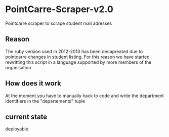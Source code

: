 PointCarre-Scraper-v2.0
=======================

Pointcarre scraper to scrape student mail adresses

Reason
------

The ruby version used in 2012-2013 has been decapreated due to pointcarre changes in student listing. For this reason we have started rewritting this script in a language supported by more members of the organisation


How does it work
----------------

At the moment you have to manually hack to code and write the department identifiers in the "departements" tuple

current state
-------------

deployable

